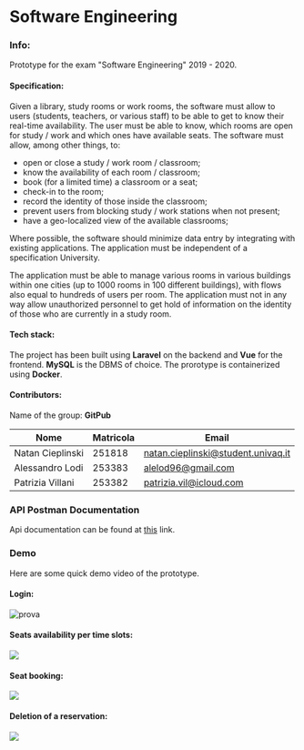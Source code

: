 # Software Engineering


### Info:
Prototype for the exam "Software Engineering" 2019 - 2020. 
#### Specification:
Given a library, study rooms or work rooms, the software must allow
to users (students, teachers, or various staff) to be able to get to know their
real-time availability. The user must be able to know, which
rooms are open for study / work and which ones have available seats.
The software must allow, among other things, to:
- open or close a study / work room / classroom;
- know the availability of each room / classroom;
- book (for a limited time) a classroom or a seat;
- check-in to the room;
- record the identity of those inside the classroom;
- prevent users from blocking study / work stations when not present;
- have a geo-localized view of the available classrooms;

Where possible, the software should minimize data entry by integrating with
existing applications. The application must be independent of a specification
University.

The application must be able to manage various rooms in various buildings within one
cities (up to 1000 rooms in 100 different buildings), with flows also equal to
hundreds of users per room. The application must not in any way
allow unauthorized personnel to get hold of information
on the identity of those who are currently in a study room.
#### Tech stack:
The project has been built using **Laravel** on the backend and **Vue** for the frontend. **MySQL** is the DBMS of choice. The prorotype is containerized using **Docker**.
#### Contributors:
Name of the group: **GitPub**

| Nome             | Matricola | Email                              |
| ---------------- | --------- | ---------------------------------- |
| Natan Cieplinski | 251818    | natan.cieplinski@student.univaq.it |
| Alessandro Lodi  | 253383    | alelod96@gmail.com                 |
| Patrizia Villani | 253382    | patrizia.vil@icloud.com            |



### API Postman Documentation

Api documentation can be found at [this](https://documenter.getpostman.com/view/5342440/SWTD8x88?version=latest) link.



### Demo

Here are some quick demo video of the prototype.

#### Login:

![prova](https://media.giphy.com/media/J4CK3AkbdfPi0S4vHY/source.gif)

#### Seats availability per time slots:

![](https://media.giphy.com/media/Xfy82LB9IPNaioSMJQ/source.gif)

#### Seat booking:

![](https://media.giphy.com/media/XyJVElSxeruTcrUH2z/source.gif)

#### Deletion of a reservation:

![](https://media.giphy.com/media/ehJVt0QQ1KJ1s531hz/source.gif)

